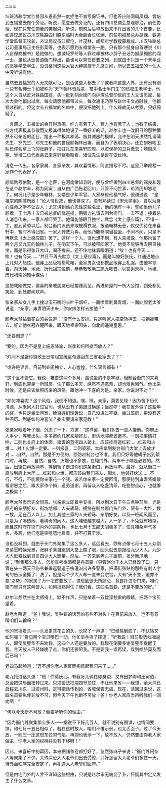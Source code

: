     二三三 

   绅班法政学堂监督邵从恩虽然一度拒绝不肯写保证书，但也答应陪同周凤翔、曾培到五福堂去做个旁证。听说，愿意去做旁证的，还有四川总商会总理廖治，前任协理、现在只充任商董的樊起洪。听说，前前后后释放出来不许出省的几个首要，比如咨议局议员川汉铁路四川股东临时大会副会长张澜、前任电报局总办胡嵘、铁道学堂监督王铭新、咨议局议员江叙伦、叶茂林、成都府学教授蒙裁成、川汉铁路总公司董事局正主任彭棻等，也表示愿到五福堂去一趟。只有那个挺身自首硬说《川人自保商榷书》是他做的，想减轻罗纶等人罪过却被林小胖子丑诋为抓屎糊脸的阎一士，虽也从巡警道衙门释出，虽也可以算在首要之列，到底由于只是一个未毕业的高等学堂学生，没资格同这些大官大绅周旋于几席之间，所以去五福堂的一伙人中没听说有他。

   虽然去五福堂的人无文献可证，是否这些人都去了？或者除这些人外，还有没有别一些有名绅士？如被称为“天下翰林皆后辈，蜀中名士半门生”的伍崧生老学士，他这个人自从反对铁路国有，头一批到制台衙门向护理总督印信的王人文请愿起，每次大会他都出过席，每次请愿他都带过头，每次通电乃至与赵尔丰文战时候，他都领过衔的。但这次去五福堂的名单中，便没把他列上。什么缘故无从考察，只好阙疑了。

   一言蔽之，五福堂的会开得热闹，绅方有若干人，官方也有若干人；也有了结果，绅方代表极其恭敬而又极其得体地说了一番好听的话，赵尔丰也一改旧日的那种懔然不可亲近的面目，摆出一种极其和蔼、极其诚悫的模样，允许在明天决然礼请蒲先生、罗先生、邓先生和他的世侄颜翰林出署。而且为了表明决心，还立刻吩咐卫队长诨名草上飞的张麻子，把驻扎在来喜轩四周、以资保护的卫兵撤去；烦周凤翔、曾培二位代表亲去来喜轩察看察看，诸位先生是否在受优待。

   消息一传出，各家家属、各家亲友，其欢喜情形，简直描写不尽。这里只举颜楷一家作个代表好了。

   颜缉祜号伯勤，是一个老宦，在河南做知县时，便与曾经做到四川总督的锡良和现在这个赵尔丰，称为同寅；自从由广西告老回川，只管不问世事，论资历却够老了。何况儿子是少年翰林，女婿是少年军官。人家恭维他福气好，他谦逊说：“是祖宗的阴骘所致！”论人情世故，他也够深了。没有熟读过《宋元学案》，自以为身心性命之学不让古人；尤其讲到动心忍性这些名堂，他的确有一手。譬如当他儿子颜楷，于七月十五日被总督的武巡捕，用强力礼请去制台衙门，一去不返；接着杀人消息传来，一家人都吓哭了。他偏能够瞑目独坐，默念《太上感应篇》，不错一字。直到黄昏以后，制台衙门派员来取被褥衣服，报道翰林无恙，仅仅优待在来喜轩中，暂时不得归省。一家人转悲为喜。而他乃能够瞑目独坐，不闻不问，只是不再默念《太上感应篇》罢了。这样一个人，谁也想不到，有人来报说，他那拘留了两个月又九天的翰林儿子，在明天下午，可以被释回家了。他竟不能够再去瞑目独坐，而是乐得张开大口，阖不拢来。还不住地抹着眼泪道：“唉！也有今天……唉！也有今天……”并且不再去默念《太上感应篇》，而是叫媳妇张氏，红通通地点上几对大蜡烛。他穿上品级袍褂靴帽，全家男女也都按品级穿上礼服。由他率领着，向天神、地祗、历代祖宗位前，恭恭敬敬地三跪九叩首，以答谢天神、地祗、历代祖宗的暗中保佑！

   这把戏刚做完，道喜的亲戚朋友已经接踵而至。两进房屋的一所大公馆，到处都见笑脸，到处都闻欢声。

   张亲家从女儿手上接过玉石嘴的长叶子烟杆，一面喷着刺鼻青烟，一面向颜老太爷说道：“亲家，雍耆明天出来，你安排怎样去接他？”

   颜老太爷拈着花白须尖说道：“没有什么安排。只是叫家人把空轿押去，把袍褂带去，好让他衣冠齐楚回来，跟天地祖宗叩头，向北阙遥谢皇恩。”

   “还要谢恩？”

   “要的。因为不是皇上施恩降谕，赵季和何所据而放人？”

   “外间不是盛传摄政王已带起宣统皇帝逃回东三省老家去了？”

   “或许是谣言。目前到处闹独立，人心惶惶，什么谣言都有！”

   “这个且不管它。我说，雍耆这两个多月，虽说坐的不是牢狱，但制台衙门的来喜轩，到底也算是一所班房。住了那么多天，纵然不遇恶煞，却也难免晦气。他出来时候，还是应该依照历来的风俗，跟他冲一下喜的为是。亲家，你说对不对？”

   “如何冲喜呢？这个风俗，我倒不知道。嘿，嘿，亲家，莫要见怪！因为舍下历代清德，从未同人打过官司，也从没有子弟遭过横逆；当然啰！我在省外做了这些年的官，也只是坐堂问案，给百姓们理诉讼，自己没进过牢狱，坐过班房，更没有这种阅历。到底如何冲喜法？委实要请亲家见教！”

   张亲家咂着叶子烟，沉思了一下，方道：“这样罢，我们多去一些人接他。你府上人手少，等我出头，多多邀约几家亲朋好友，街坊地邻都该邀齐。一则把事情打响，二则也关府上的体面。雍耆的蓝呢四人轿上，应该挂两道红彩……红彩和火爆……对！火爆一定要。一则报喜，二则驱邪，本应拿到制台衙门大堂上去放才对……自然，自然，那是不方便的，恐防赵制台也不准。我们只好等他轿子出到辕门时，再放……自然，自然，火爆也不多放，在辕门外，两串千子响是必要的。然后，出街口再放两串，等到轿子走进你们这条街口，再放两串。最好，就从街口一直放到府上大厅……红彩和火爆，都应该由我们亲友、街坊、地邻打伙送……不行，不行，不能要你亲家花一个钱。设若你亲家一定要回情，那便待到雍耆贤婿敬祖谢恩之后，跟大家作个揖，道劳道谢，再留众人吃盏清茶，吃些甜点心，也就够之极矣！”

   颜老太爷表示完全同意。张亲家立即着手安排。所以到次日下午三点钟前后，光是颜府的亲朋好友、街坊地邻、人夫轿马，拥挤在制台衙门头门外，便有一大堆，数一数，足在百人以上。加上其他三家的人夫轿马、亲朋好友，以及一班闻风而至，只是为了凑热闹、看稀奇的闲人，这人堆便越来越大。人一多了，不免就有嘈杂。而且这时守在衙门内外的巡防兵，也比七月十五那天驯善多了，任凭嘈杂声气多大，多高，他们老是笑嘻嘻地看着，并不打算干涉。

   谁也没料到，就由于头门外聚集了这么多人，远远看去，颇有点像七月十五人众刚来请愿时候光景。张麻子亲自跑到大堂上瞧了眼，回头就去禀报给九少大人。九少大人赶紧找到哥哥四少大人商量。然后，一齐来到老头子跟前，张牙舞爪地说：“聚集那么多人，怎能查考得清都是各首要（只管赵尔丰本人已经改了口，只管在头一两天已饬令兼署巡警道于宗潼派出许多警察，把满街张贴的那些有刺人字句的告示全撕了、洗了，但是两个少大人却一直未变宗旨，大有“天不变，道亦不变”之势）的家属？万一把首要放了，这班匪徒无所顾忌，竟自扑进衙门来，咱们衙门里只有这两营人，如何抵挡得住？我们看，这四名首要，还是不要放的好。”

   赵尔丰颓然坐在太师椅上，默不作声，只是举着一双忧深愁重的眼睛，把两个宝贝望着。

   赵老九叫道：“爸！我说，吴钟镕的话恐怕有些不对头！在目前来放人，岂不有意叫咱们认输吗？”

   他的爸摇着头——头发更其花白的头，长叹了一声道：“已经输到底了，不认输又如何呢？”看见两个宝贝嘴巴一动，他忙举手挥了挥道：“听我说！目前形势咄咄逼人，即使吴璧华不来劝我，这四个人还是要放的。我现在倒要多谢吴璧华提醒了我。今天放人已经嫌晚了点，你们还要阻我。不是要我一误再误，误到噬脐莫及而后已吗？”

   老四马起脸道：“万不想你老人家反而抱怨起我们来了……”

   老九抢过话头道：“爸！你莫灰心，有我哥儿俩在你身边，又有田梦卿和王寅伯，总会把这局面扭转过来。只须设法把端四爷顶住，不让他来省——我想，余大鸿已启程去川东，过资州时，定可把话传到的，省城保管无虞。现在，话回过来说，这四名首要纵使非放不可，但今天下午也断不可放！爸！你老人家应当再听我们一回劝啊！”

   “何以今天断不可放？倒要听听你的理由。”

   “因为衙门外聚集那么多人——据说不下好几百人，就不说别有图谋，也情同要挟，和七月十五日相似了。若在这时放人，咱们不惟示弱，也太丢面子。过了今天放，一则压一压这班东西的气焰，再则也表示一下，放不放人，仍然要由你老人家做主，你老人家的权柄并没有下移呀！”

   因此，来喜轩中的羁囚，本来把铺盖卷都打好了，忽然张麻子来说：“衙门外闲杂人等聚集了不少。大帅深恐大人老爷们出去受惊，只好恳留大人老爷们多住一天。待外面秩序完全安定了，再礼送大人老爷们回府。”

   但是内宅门外的人并不详知这些根由，只说是赵尔丰无端变了卦，怀疑其中定又发生了什么文章。

